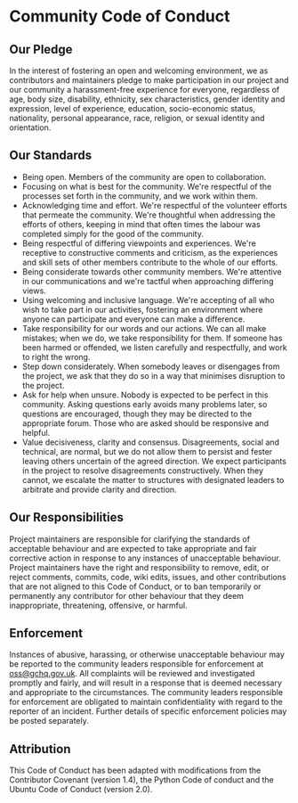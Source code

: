 # Community Code of Conduct


## Our Pledge

In the interest of fostering an open and welcoming environment, we as contributors and maintainers pledge to make
participation in our project and our community a harassment-free experience for everyone, regardless of age, body size,
disability, ethnicity, sex characteristics, gender identity and expression, level of experience, education,
socio-economic status, nationality, personal appearance, race, religion, or sexual identity and orientation.


## Our Standards

* Being open. Members of the community are open to collaboration.
* Focusing on what is best for the community. We're respectful of the processes set forth in the community, and we work
  within them.
* Acknowledging time and effort. We're respectful of the volunteer efforts that permeate the community. We're thoughtful
  when addressing the efforts of others, keeping in mind that often times the labour was completed simply for the good
  of the community.
* Being respectful of differing viewpoints and experiences. We're receptive to constructive comments and criticism, as
  the experiences and skill sets of other members contribute to the whole of our efforts.
* Being considerate towards other community members. We're attentive in our communications and we're tactful when
  approaching differing views.
* Using welcoming and inclusive language. We're accepting of all who wish to take part in our activities, fostering an
  environment where anyone can participate and everyone can make a difference.
* Take responsibility for our words and our actions. We can all make mistakes; when we do, we take responsibility for
  them. If someone has been harmed or offended, we listen carefully and respectfully, and work to right the wrong.
* Step down considerately. When somebody leaves or disengages from the project, we ask that they do so in a way that
  minimises disruption to the project.
* Ask for help when unsure. Nobody is expected to be perfect in this community. Asking questions early avoids many
  problems later, so questions are encouraged, though they may be directed to the appropriate forum. Those who are asked
  should be responsive and helpful.
* Value decisiveness, clarity and consensus. Disagreements, social and technical, are normal, but we do not allow them
  to persist and fester leaving others uncertain of the agreed direction. We expect participants in the project to
  resolve disagreements constructively. When they cannot, we escalate the matter to structures with designated leaders
  to arbitrate and provide clarity and direction.


## Our Responsibilities

Project maintainers are responsible for clarifying the standards of acceptable behaviour and are expected to take
appropriate and fair corrective action in response to any instances of unacceptable behaviour. Project maintainers have
the right and responsibility to remove, edit, or reject comments, commits, code, wiki edits, issues, and other
contributions that are not aligned to this Code of Conduct, or to ban temporarily or permanently any contributor for
other behaviour that they deem inappropriate, threatening, offensive, or harmful.


## Enforcement

Instances of abusive, harassing, or otherwise unacceptable behaviour may be reported to the community leaders
responsible for enforcement at [oss@gchq.gov.uk](mailto:oss@gchq.gov.uk). All complaints will be reviewed and
investigated promptly and fairly, and will result in a response that is deemed necessary and appropriate to the
circumstances. The community leaders responsible for enforcement are obligated to maintain confidentiality with regard
to the reporter of an incident. Further details of specific enforcement policies may be posted separately.


## Attribution

This Code of Conduct has been adapted with modifications from the Contributor Covenant (version 1.4), the Python Code of
conduct and the Ubuntu Code of Conduct (version 2.0).
